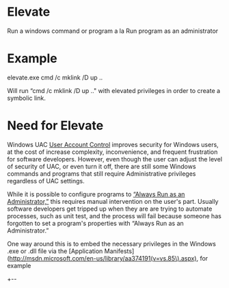 Elevate
=======

Run a windows command or program a la Run program as an administrator

# Example

 elevate.exe cmd /c mklink /D up ..
 
 Will run “cmd /c mklink /D up .." with elevated privileges in order to create a symbolic link.

Need for Elevate
================

  Windows UAC
  [User Account Control](http://windows.microsoft.com/en-CA/windows7/products/features/user-account-control)
  improves security for Windows users, at the cost of increase complexity, inconvenience, and frequent frustration for
  software developers. However, even though the user can adjust the level of security of UAC, or even turn it off, there
  are still some Windows commands and programs that still require Administrative privileges regardless of UAC settings.
 
  While it is possible to configure programs to
  [“Always Run as an Administrator,”](http://technet.microsoft.com/en-us/magazine/ff431742.aspx)
  this requires manual intervention on the user's part. Usually software developers get tripped up when they are
  are trying to automate processes, such as unit test, and the process will fail because someone has forgotten to
  set a program's properties with “Always Run as an Administrator.”
 
  One way around this is to embed the necessary privileges in the Windows .exe or .dll file via the
  [Application Manifests](http://msdn.microsoft.com/en-us/library/aa374191(v=vs.85\).aspx), for example

+--
  <?xml version="1.0" encoding="UTF-8" standalone="yes"?>
  <assembly xmlns="urn:schemas-microsoft-com:asm.v1" manifestVersion="1.0">
    <trustInfo xmlns="urn:schemas-microsoft-com:asm.v2">
      <security>
        <requestedPrivileges xmlns="urn:schemas-microsoft-com:asm.v3">
          <!--
            The presence of the "requestedExecutionLevel" node will disable
            file and registry virtualization on Vista.

            Use the "level" attribute to specify the User Account Control level:
              asInvoker            = Never prompt for elevation
              requireAdministrator = Always prompt for elevation
              highestAvailable     = Prompt for elevation when started by administrator, but
                                     do not prompt for administrator password when started by
                                     standard user.
            -->
          <requestedExecutionLevel level="requireAdministrator"/>
        </requestedPrivileges>
      </security>
    </trustInfo>
  </assembly>
+--
  For example, the program elevate.exe has this manifest bundled into it, so it will always behave as if a use
  manually enabled the program properties “Always Run as an Administrator.”

*Use Case: Automated Unit Tests
  
  Often automated tests use test fixtures to setup the environment for the
  [Unit Under Test](http://en.wikipedia.org/wiki/Device_under_test).
  If one of the things the test fixture needs to do is create a
  [Symbolic Link](http://en.wikipedia.org/wiki/Symbolic_link)
  then this will generally fail on Windows because creating symbolic links can introduce security vulnerabilities
  into the system. Consequently, this can only be done running as the Administrator user.
